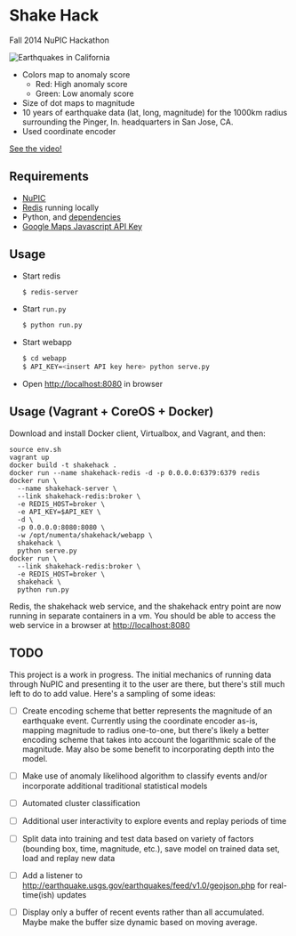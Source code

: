 # Shake Hack

Fall 2014 NuPIC Hackathon

![Earthquakes in California](http://oxtopus.github.io/shakehack/map.jpg "Earthquakes in California")

- Colors map to anomaly score
  - Red: High anomaly score
  - Green: Low anomaly score
- Size of dot maps to magnitude
- 10 years of earthquake data (lat, long, magnitude) for the 1000km radius surrounding the Pinger, In. headquarters in San Jose, CA.
- Used coordinate encoder

[See the video!](https://drive.google.com/a/numenta.com/file/d/0B7hpsypiwZ_UNFRPNUFiaGZGejQ/view?usp=sharing)

## Requirements

- [NuPIC](https://github.com/numenta/nupic)
- [Redis](http://redis.io/) running locally
- Python, and [dependencies](requirements.txt)
- [Google Maps Javascript API Key](https://developers.google.com/maps/documentation/javascript/tutorial#api_key)

## Usage

- Start redis

  ```bash
  $ redis-server
  ```

- Start `run.py`

  ```bash
  $ python run.py
  ```

- Start webapp

  ```bash
  $ cd webapp
  $ API_KEY=<insert API key here> python serve.py
  ```

- Open [http://localhost:8080](http://localhost:8080) in browser

## Usage (Vagrant + CoreOS + Docker)

Download and install Docker client, Virtualbox, and Vagrant, and then:

```
source env.sh
vagrant up
docker build -t shakehack .
docker run --name shakehack-redis -d -p 0.0.0.0:6379:6379 redis
docker run \
  --name shakehack-server \
  --link shakehack-redis:broker \
  -e REDIS_HOST=broker \
  -e API_KEY=$API_KEY \
  -d \
  -p 0.0.0.0:8080:8080 \
  -w /opt/numenta/shakehack/webapp \
  shakehack \
  python serve.py
docker run \
  --link shakehack-redis:broker \
  -e REDIS_HOST=broker \
  shakehack \
  python run.py
```

Redis, the shakehack web service, and the shakehack entry point are now running
in separate containers in a vm.  You should be able to access the web service
in a browser at [http://localhost:8080](http://localhost:8080)

## TODO

This project is a work in progress.  The initial mechanics of running data
through NuPIC and presenting it to the user are there, but there's still much
left to do to add value.  Here's a sampling of some ideas:

- [ ] Create encoding scheme that better represents the magnitude of an
      earthquake event.  Currently using the coordinate encoder as-is, mapping
      magnitude to radius one-to-one, but there's likely a better encoding
      scheme that takes into account the logarithmic scale of the magnitude.
      May also be some benefit to incorporating depth into the model.
- [ ] Make use of anomaly likelihood algorithm to classify events and/or
      incorporate additional traditional statistical models
- [ ] Automated cluster classification
- [ ] Additional user interactivity to explore events and replay periods of
      time
- [ ] Split data into training and test data based on variety of factors
      (bounding box, time, magnitude, etc.), save model on trained data set,
      load and replay new data
- [ ] Add a listener to
      http://earthquake.usgs.gov/earthquakes/feed/v1.0/geojson.php for
      real-time(ish) updates
- [ ] Display only a buffer of recent events rather than all accumulated.
      Maybe make the buffer size dynamic based on moving average.

